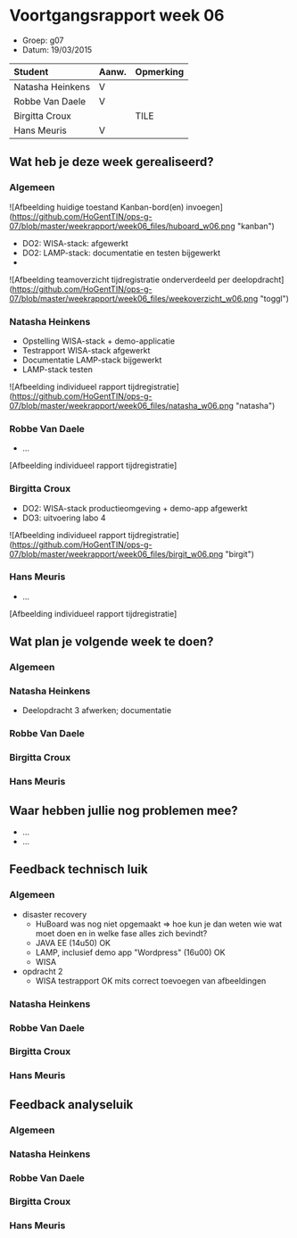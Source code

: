 # Voortgangsrapport week 06

* Groep: g07
* Datum: 19/03/2015

| Student  | Aanw. | Opmerking |
| :---     | :---  | :---      |
| Natasha Heinkens |  V     |           |
| Robbe Van Daele |   V    |           |
| Birgitta Croux |       |  TILE         |
| Hans Meuris |    V   |           |

## Wat heb je deze week gerealiseerd?

### Algemeen

![Afbeelding huidige toestand Kanban-bord(en) invoegen] (https://github.com/HoGentTIN/ops-g-07/blob/master/weekrapport/week06_files/huboard_w06.png "kanban")

* DO2: WISA-stack: afgewerkt
* DO2: LAMP-stack: documentatie en testen bijgewerkt
* 

![Afbeelding teamoverzicht tijdregistratie onderverdeeld per deelopdracht] (https://github.com/HoGentTIN/ops-g-07/blob/master/weekrapport/week06_files/weekoverzicht_w06.png "toggl")

### Natasha Heinkens

* Opstelling WISA-stack + demo-applicatie
* Testrapport WISA-stack afgewerkt
* Documentatie LAMP-stack bijgewerkt
* LAMP-stack testen

![Afbeelding individueel rapport tijdregistratie] (https://github.com/HoGentTIN/ops-g-07/blob/master/weekrapport/week06_files/natasha_w06.png "natasha")

### Robbe Van Daele

* ...

[Afbeelding individueel rapport tijdregistratie]

### Birgitta Croux

* DO2: WISA-stack productieomgeving + demo-app afgewerkt
* DO3: uitvoering labo 4

![Afbeelding individueel rapport tijdregistratie] (https://github.com/HoGentTIN/ops-g-07/blob/master/weekrapport/week06_files/birgit_w06.png "birgit")

### Hans Meuris

* ...

[Afbeelding individueel rapport tijdregistratie]

## Wat plan je volgende week te doen?

### Algemeen
### Natasha Heinkens
  * Deelopdracht 3 afwerken; documentatie
### Robbe Van Daele
### Birgitta Croux
### Hans Meuris

## Waar hebben jullie nog problemen mee?

* ...
* ...

## Feedback technisch luik

### Algemeen
* disaster recovery
    * HuBoard was nog niet opgemaakt => hoe kun je dan weten wie wat moet doen en in welke fase alles zich bevindt?
    * JAVA EE (14u50) OK
    * LAMP, inclusief demo app "Wordpress" (16u00) OK
    * WISA 
* opdracht 2
    * WISA testrapport OK mits correct toevoegen van afbeeldingen

### Natasha Heinkens
### Robbe Van Daele
### Birgitta Croux
### Hans Meuris

## Feedback analyseluik

### Algemeen

### Natasha Heinkens
### Robbe Van Daele
### Birgitta Croux
### Hans Meuris

